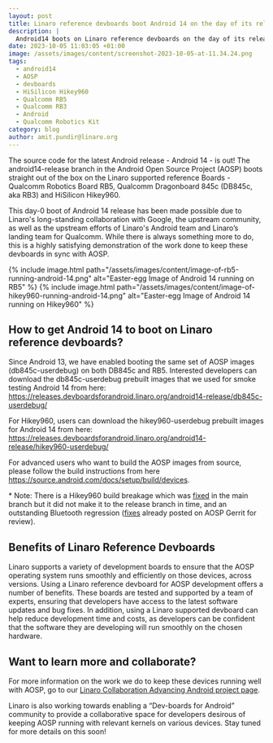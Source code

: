 ```yaml
---
layout: post
title: Linaro reference devboards boot Android 14 on the day of its release
description: |
  Android14 boots on Linaro reference devboards on the day of its release
date: 2023-10-05 11:03:05 +01:00
image: /assets/images/content/screenshot-2023-10-05-at-11.34.24.png
tags:
  - android14
  - AOSP
  - devboards
  - HiSilicon Hikey960
  - Qualcomm RB5
  - Qualcomm RB3
  - Android
  - Qualcomm Robotics Kit
category: blog
author: amit.pundir@linaro.org
---
```

The source code for the latest Android release - Android 14 - is out! The android14-release branch in the Android Open Source Project (AOSP) boots straight out of the box on the Linaro supported reference Boards - Qualcomm Robotics Board RB5, Qualcomm Dragonboard 845c (DB845c, aka RB3) and HiSilicon Hikey960.

This day-0 boot of Android 14 release has been made possible due to Linaro's long-standing collaboration with Google, the upstream community, as well as the upstream efforts of Linaro's Android team and Linaro’s landing team for Qualcomm. While there is always something more to do, this is a highly satisfying demonstration of the work done to keep these devboards in sync with AOSP. 

{% include image.html path="/assets/images/content/image-of-rb5-running-android-14.png" alt="Easter-egg Image of Android 14 running on RB5" %}  {% include image.html path="/assets/images/content/image-of-hikey960-running-android-14.png" alt="Easter-egg Image of Android 14 running on Hikey960" %}

## How to get Android 14 to boot on Linaro reference devboards?

Since Android 13, we have enabled booting the same set of AOSP images (db845c-userdebug) on both DB845c and RB5. Interested developers can download the db845c-userdebug prebuilt images that we used for smoke testing Android 14 from here: <https://releases.devboardsforandroid.linaro.org/android14-release/db845c-userdebug/>

For Hikey960, users can download the hikey960-userdebug prebuilt images for Android 14 from here: <https://releases.devboardsforandroid.linaro.org/android14-release/hikey960-userdebug/>

For advanced users who want to build the AOSP images from source, please follow the build instructions from here <https://source.android.com/docs/setup/build/devices>.

\* Note: There is a Hikey960 build breakage which was [fixed](https://android.googlesource.com/device/linaro/hikey/+/743f509b2c692c67076d7a1ff7c2e297a06ff5d5) in the main branch but it did not make it to the release branch in time, and an outstanding Bluetooth regression ([fixes](https://android-review.googlesource.com/c/platform/packages/modules/Bluetooth/+/2765386) already posted on AOSP Gerrit for review).

## Benefits of Linaro Reference Devboards

Linaro supports a variety of development boards to ensure that the AOSP operating system runs smoothly and efficiently on those devices, across versions. Using a Linaro reference devboard for AOSP development offers a number of benefits. These boards are tested and supported by a team of experts, ensuring that developers have access to the latest software updates and bug fixes. In addition, using a Linaro supported devboard can help reduce development time and costs, as developers can be confident that the software they are developing will run smoothly on the chosen hardware.



## Want to learn more and collaborate?

For more information on the work we do to keep these devices running well with AOSP, go to our [Linaro Collaboration Advancing Android project page](https://linaro.atlassian.net/wiki/spaces/LCAA/overview).

Linaro is also working towards enabling a “Dev-boards for Android” community to provide a collaborative space for developers desirous of keeping AOSP running with relevant kernels on various devices. Stay tuned for more details on this soon!